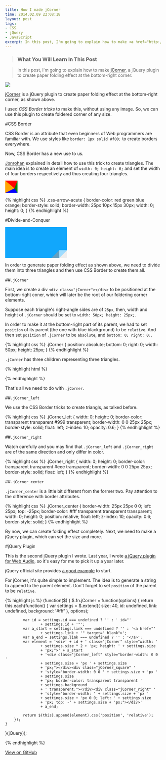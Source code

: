 ```yaml
---
title: How I made jCorner
time: 2014.02.09 22:08:18
layout: post
tags:
- CSS
- jQuery
- JavaScript
excerpt: In this post, I'm going to explain how to make <a href="http://zhangwenli.com/jCorner" target="_blank">jCorner</a>, a jQuery plugin to create paper folding effect at the bottom-right corner.
---
```


> ### What You Will Learn In This Post

> In this post, I'm going to explain how to make <a href="http://zhangwenli.com/jCorner" target="_blank">jCorner</a>, a jQuery plugin to create paper folding effect at the bottom-right corner.

<img src="{{ site.url }}/img/loading.gif" data-src="{{ site.url }}/img/post/2014-02-09-how-i-made-jcorner-1.png" />

<a href="http://zhangwenli.com/jCorner" target="_blank">jCorner</a> is a jQuery plugin to create paper folding effect at the bottom-right corner, as shown above.

I used *CSS Border tricks* to make this, without using any image. So, we can use this plugin to create foldered corner of any size.

#CSS Border

CSS Border is an attribute that even beginners of Web programmers are familiar with. We use styles like `border: 1px solid #f00;` to create borders everywhere.

Now, CSS Border has a new use to us.

<a href="http://jonrohan.me/guide/css/creating-triangles-in-css/" target="_blank">Jonrohan</a> explained in detail how to use this trick to create triangles. The main idea is to create an element of `width: 0; height: 0;` and set the width of four borders respectively and thus creating four triangles.

<div style="border-color: red green blue orange; border-style:solid; border-width:25px 10px 15px 30px; width:0; height:0;"></div>

{% highlight css %}
.css-arrow-acute {
    border-color: red green blue orange;
    border-style: solid;
    border-width: 25px 10px 15px 30px;
    width: 0;
    height: 0;
}
{% endhighlight %}

#Divide-and-Conquer

<div style="width: 200px; height: 100px; background-color: #11A7FC; position: relative;">
    <div class="jCorner" style="position: absolute; bottom: 0; right: 0; width: 50px; height: 25px;">
        <div class="jCorner_left" style="width: 0; height: 0; border-color: transparent transparent #999 transparent; border-width: 0 0 25px 25px; border-style: solid; float: left; z-index: 10; opacity: 0.6;"></div>
        <div class="jCorner_right" style="width: 0; height: 0; border-width: 0 0 25px 25px; border-color: transparent transparent #eee transparent; border-style: solid; float: left;"></div>
        <div class="jCorner_center" style="border-width: 25px 25px 0 0; left: 25px; top: -25px; border-color: #fff transparent transparent transparent; width: 0; height: 0; position: relative; float: left; z-index: 10; opacity: 0.6; border-style: solid;"></div>
    </div>
</div>

In order to generate paper folding effect as shown above, we need to divide them into three triangles and then use CSS Border to create them all.

##`.jCorner`

First, we create a div `<div class="jCorner"></div>` to be positioned at the bottom-right coner, which will later be the root of our foldering corner elements.

Suppose each triangle's right-angle sides are of `25px`, then, width and height of `.jCorner` should be set to `width: 50px; height: 25px;`. 

In order to make it at the bottom-right part of its parent, we had to set `position` of its parent (the one with blue blackground) to be `relative`. And then set `position` of `.jCorner` to be `absolute`, and `bottom: 0; right: 0;`.

{% highlight css %}
.jCorner {
    position: absolute; 
    bottom: 0; 
    right: 0; 
    width: 50px; 
    height: 25px;
}
{% endhighlight %}

`.jCorner` has three children representing three triangles.

{% highlight html %}
<div class="jCorner">
    <div class="jCorner_left"></div>
    <div class="jCorner_right"></div>
    <div class="jCorner_center"></div>
</div>
{% endhighlight %}

That's all we need to do with `.jCorner`.

##`.jCorner_left`

We use the CSS Border tricks to create triangls, as talked before.

{% highlight css %}
.jCorner_left {
    width: 0; 
    height: 0; 
    border-color: transparent transparent #999 transparent; 
    border-width: 0 0 25px 25px; 
    border-style: solid; 
    float: left; 
    z-index: 10; 
    opacity: 0.6;
}
{% endhighlight %}

##`.jCorner_right`

Watch carefully and you may find that `.jCorner_left` and `.jCorner_right` are of the same direction and only differ in color.

{% highlight css %}
.jCorner_right {
    width: 0; 
    height: 0; 
    border-color: transparent transparent #eee transparent; 
    border-width: 0 0 25px 25px; 
    border-style: solid; 
    float: left;
}
{% endhighlight %}

##`.jCorner_center`

`.jCorner_center` is a little bit different from the former two. Pay attention to the difference with border attributes.

{% highlight css %}
.jCorner_center {
    border-width: 25px 25px 0 0; 
    left: 25px; 
    top: -25px; 
    border-color: #fff transparent transparent transparent; 
    width: 0;
    height: 0; 
    position: relative; 
    float: left; 
    z-index: 10; 
    opacity: 0.6; 
    border-style: solid;
}
{% endhighlight %}

By now, we can create folding effect completely. Next, we need to make a jQuery plugin, which can set the size and more.

#jQuery Plugin

This is the second jQuery plugin I wrote. Last year, I wrote <a href="http://01org.github.com/jWebAudio/" target="_blank">a jQuery plugin for Web Audio</a>, so it's easy for me to pick it up a year later.

jQuery official site provides <a href="http://learn.jquery.com/plugins/basic-plugin-creation/" target="_blank">a good example</a> to start.

For jCorner, it's quite simple to implement. The idea is to generate a string to append to the parent element. Don't forget to set `position` of the parent to be `relative`.

{% highlight js %}
(function($) {
    $.fn.jCorner = function(options) {
        return this.each(function() {
            var settings = $.extend({
                size: 40,
                id: undefined,
                link: undefined,
                background: '#fff' 
            }, options);

            var id = settings.id === undefined ? '' : ' id="' 
                    + settings.id + '"';
            var a_start = settings.link === undefined ? '' : '<a href="'
                    + settings.link + '" target="_blank">';
            var a_end = settings.link === undefined ? '' : '</a>';
            var element = '<div' + id + ' class="jCorner" style="width: '
                    + settings.size * 2 + 'px; height: ' + settings.size
                    + 'px;">' + a_start
                    + '<div class="jCorner_left" style="border-width: 0 0 '
                    + settings.size + 'px ' + settings.size 
                    + 'px;"></div><div class="jCorner_square" '
                    + 'style="border-width: 0 0 ' + settings.size + 'px '
                    + settings.size 
                    + 'px; border-color: transparent transparent ' 
                    + settings.background 
                    + ' transparent;"></div><div class="jCorner_right" '
                    + 'style="border-width: ' + settings.size + 'px ' 
                    + settings.size + 'px 0 0; left: ' + settings.size 
                    + 'px; top: -' + settings.size + 'px;"></div>' 
                    + a_end;

            return $(this).append(element).css('position', 'relative');
        });
    }
}(jQuery));

{% endhighlight %}

<a href="https://github.com/Ovilia/jCorner" target="_blank">View on GitHub</a>
